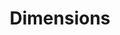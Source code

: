 ---
bigquery: https://console.cloud.google.com/bigquery?p=covid-19-dimensions-ai&page=table&d=data&t=publications
contributors: Digital Science, https://www.digital-science.com/
cost: Free for personal, non-commercial use.
description: Dimensions contains more than 100 million publications, ranging from
  articles published in scholarly journals, books and book chapters, to preprints
  and conference proceedings. All publications are contextualized with linked data
  sets, funding, publications, patents, clinical trials, and policy documents. You
  can also view associated categories, funders, institutions, and researcher profiles.
documentation: https://docs.dimensions.ai/bigquery/index.html
last_edit: 04/07/2022, 16:37:09
location: https://www.dimensions.ai/products/free/
maintained_by: Digital Science, https://www.digital-science.com/
schema_fields:
- expiration_date
- open_access_categories
- application_number
- journal_lists
- publication_ids
- concepts
- category_uoa
- inventor_names
- funding_cad
- filing_status
- repository_name
- isbn
- volume
- original_abstract
- book_series_title
- mesh_terms
- labels
- eisbn
- license
- funding_jpy
- family_count
- expiration_year
- citations_count
- organisation_details
- subtitles
- brief_title
- current_assignee_countries
- investigators
- name
- interventions
- date_imported_gbq
- funder_org_cities
- original_assignee
- citations
- type
- priority_year
- cited_by_ids
- family_id
- reference_ids
- supporting_grant_ids
- researcher_ids
- research_org_state_codes
- patent_ids
- start_year
- category_rcdc
- resulting_publication_ids
- categories
- category_icrp_cso
- kind
- granted_date
- acknowledgements
- external_ids
- funder_countries
- resulting_publication_doi
- associated_grant_ids
- end_date
- editors
- created_date
- funding_currency
- authors
- legal_status
- funding_aud
- acronyms
- original_assignee_countries
- associated_publication_id
- date_inserted
- id
- description
- funder_org_state_codes
- ipcr
- jurisdiction
- source_id
- issue
- clinical_trial_ids
- date_online
- date_modified
- funder_org
- current_assignee_orgs
- research_org_city_names
- funding_chf
- cpc
- original_title
- category_hrcs_hc
- gender
- links
- funding_cny
- linkout
- publication_date
- acronym
- established
- metrics
- end_year
- altmetrics
- associated_publication_pmid
- funding_usd
- status
- category_for
- funding_gbp
- publication_year
- funder_orgs
- funding_amount
- pmid
- current_assignee
- mesh_headings
- book_title
- category_sdg
- pages
- research_orgs
- repository_id
- wikipedia_url
- publisher
- relationships
- funding_details
- research_org_cities
- email_address
- embargo_date
- date_print
- category_hrcs_rac
- research_org_state_names
- citation_string
- research_org_countries
- associated_publication_doi
- grant_number
- category_icrp_ct
- filing_year
- associated_publication_arxiv_id
- assignee_countries
- journal
- parent_id
- category_bra
- funding_nzd
- assignee_orgs
- funding_eur
- active_years
- abstract
- filing_date
- repository_url
- title
- date
- start_date
- original_assignee_orgs
- registry
- proceedings_title
- granted_year
- conference
- funder_org_acronyms
- doi
- family_members_ids
- address
- conditions
- phase
- funder_org_countries
- types
- open_access_categories_v2
- priority_date
- arxiv_id
- language
- legal_events
- research_org_country_names
- foa_number
- category_hra
- aliases
- date_normal
- pmcid
- year
shortname: dimensions
tags:
- scholarly literature
- patents
- funding
- clinical trials
- academic profiles
terms_of_use: 'Use of both the Dimensions COVID-19 dataset and full Dimensions dataset
  are subject to the Dimensions Terms of use: https://www.dimensions.ai/policies-terms-legal '
title: Dimensions
uuid: dcff88bd-fe6b-4fdb-8159-809bf9d7bc1c
---